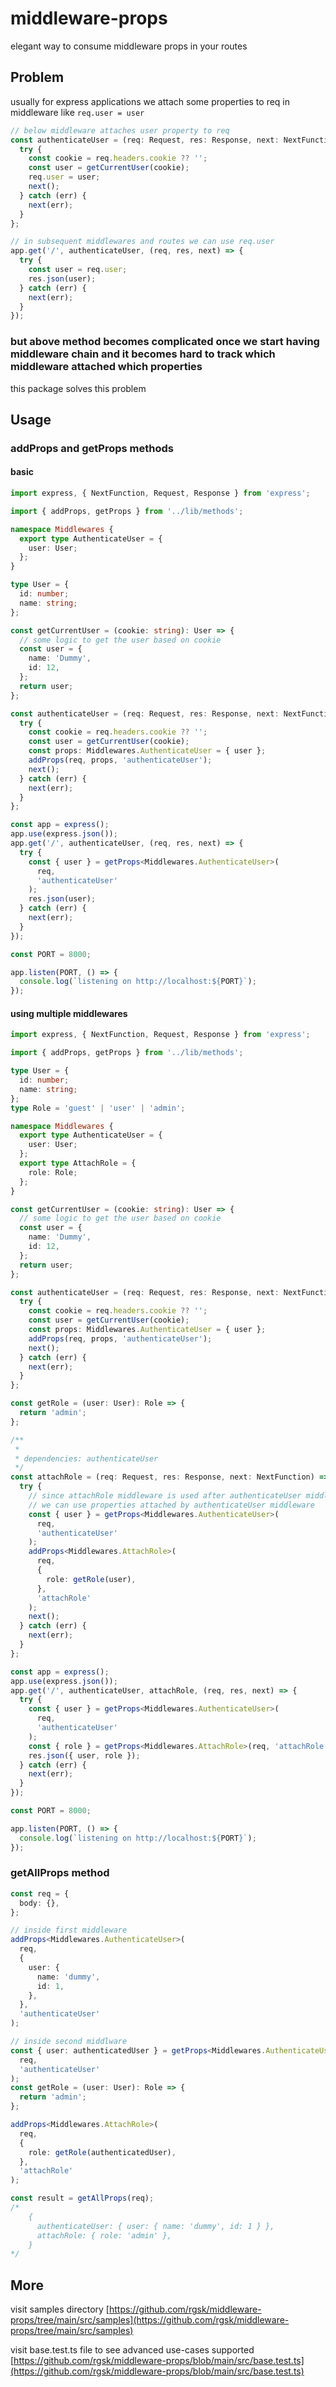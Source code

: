 # middleware-props

elegant way to consume middleware props in your routes

## Problem

usually for express applications we attach some properties to req in middleware like `req.user = user`

```typescript
// below middleware attaches user property to req
const authenticateUser = (req: Request, res: Response, next: NextFunction) => {
  try {
    const cookie = req.headers.cookie ?? '';
    const user = getCurrentUser(cookie);
    req.user = user;
    next();
  } catch (err) {
    next(err);
  }
};

// in subsequent middlewares and routes we can use req.user
app.get('/', authenticateUser, (req, res, next) => {
  try {
    const user = req.user;
    res.json(user);
  } catch (err) {
    next(err);
  }
});
```

### but above method becomes complicated once we start having middleware chain and it becomes hard to track which middleware attached which properties

this package solves this problem

## Usage

### addProps and getProps methods

#### basic

```typescript
import express, { NextFunction, Request, Response } from 'express';

import { addProps, getProps } from '../lib/methods';

namespace Middlewares {
  export type AuthenticateUser = {
    user: User;
  };
}

type User = {
  id: number;
  name: string;
};

const getCurrentUser = (cookie: string): User => {
  // some logic to get the user based on cookie
  const user = {
    name: 'Dummy',
    id: 12,
  };
  return user;
};

const authenticateUser = (req: Request, res: Response, next: NextFunction) => {
  try {
    const cookie = req.headers.cookie ?? '';
    const user = getCurrentUser(cookie);
    const props: Middlewares.AuthenticateUser = { user };
    addProps(req, props, 'authenticateUser');
    next();
  } catch (err) {
    next(err);
  }
};

const app = express();
app.use(express.json());
app.get('/', authenticateUser, (req, res, next) => {
  try {
    const { user } = getProps<Middlewares.AuthenticateUser>(
      req,
      'authenticateUser'
    );
    res.json(user);
  } catch (err) {
    next(err);
  }
});

const PORT = 8000;

app.listen(PORT, () => {
  console.log(`listening on http://localhost:${PORT}`);
});
```

#### using multiple middlewares

```typescript
import express, { NextFunction, Request, Response } from 'express';

import { addProps, getProps } from '../lib/methods';

type User = {
  id: number;
  name: string;
};
type Role = 'guest' | 'user' | 'admin';

namespace Middlewares {
  export type AuthenticateUser = {
    user: User;
  };
  export type AttachRole = {
    role: Role;
  };
}

const getCurrentUser = (cookie: string): User => {
  // some logic to get the user based on cookie
  const user = {
    name: 'Dummy',
    id: 12,
  };
  return user;
};

const authenticateUser = (req: Request, res: Response, next: NextFunction) => {
  try {
    const cookie = req.headers.cookie ?? '';
    const user = getCurrentUser(cookie);
    const props: Middlewares.AuthenticateUser = { user };
    addProps(req, props, 'authenticateUser');
    next();
  } catch (err) {
    next(err);
  }
};

const getRole = (user: User): Role => {
  return 'admin';
};

/**
 *
 * dependencies: authenticateUser
 */
const attachRole = (req: Request, res: Response, next: NextFunction) => {
  try {
    // since attachRole middleware is used after authenticateUser middleware
    // we can use properties attached by authenticateUser middleware
    const { user } = getProps<Middlewares.AuthenticateUser>(
      req,
      'authenticateUser'
    );
    addProps<Middlewares.AttachRole>(
      req,
      {
        role: getRole(user),
      },
      'attachRole'
    );
    next();
  } catch (err) {
    next(err);
  }
};

const app = express();
app.use(express.json());
app.get('/', authenticateUser, attachRole, (req, res, next) => {
  try {
    const { user } = getProps<Middlewares.AuthenticateUser>(
      req,
      'authenticateUser'
    );
    const { role } = getProps<Middlewares.AttachRole>(req, 'attachRole');
    res.json({ user, role });
  } catch (err) {
    next(err);
  }
});

const PORT = 8000;

app.listen(PORT, () => {
  console.log(`listening on http://localhost:${PORT}`);
});
```

### getAllProps method

```typescript
const req = {
  body: {},
};

// inside first middleware
addProps<Middlewares.AuthenticateUser>(
  req,
  {
    user: {
      name: 'dummy',
      id: 1,
    },
  },
  'authenticateUser'
);

// inside second middlware
const { user: authenticatedUser } = getProps<Middlewares.AuthenticateUser>(
  req,
  'authenticateUser'
);
const getRole = (user: User): Role => {
  return 'admin';
};

addProps<Middlewares.AttachRole>(
  req,
  {
    role: getRole(authenticatedUser),
  },
  'attachRole'
);

const result = getAllProps(req);
/*
    {
      authenticateUser: { user: { name: 'dummy', id: 1 } },
      attachRole: { role: 'admin' },
    }
*/
```

## More

visit samples directory [https://github.com/rgsk/middleware-props/tree/main/src/samples](https://github.com/rgsk/middleware-props/tree/main/src/samples)

visit base.test.ts file to see advanced use-cases supported [https://github.com/rgsk/middleware-props/blob/main/src/base.test.ts](https://github.com/rgsk/middleware-props/blob/main/src/base.test.ts)
